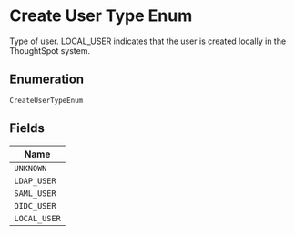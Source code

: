
# Create User Type Enum

Type of user. LOCAL_USER indicates that the user is created locally in the ThoughtSpot system.

## Enumeration

`CreateUserTypeEnum`

## Fields

| Name |
|  --- |
| `UNKNOWN` |
| `LDAP_USER` |
| `SAML_USER` |
| `OIDC_USER` |
| `LOCAL_USER` |

